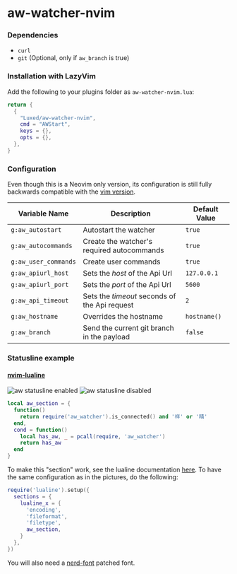 aw-watcher-nvim
===============

### Dependencies

- `curl`
- `git` (Optional, only if `aw_branch` is true)

### Installation with LazyVim

Add the following to your plugins folder as `aw-watcher-nvim.lua`:

```lua
return {
  {
    "Luxed/aw-watcher-nvim",
    cmd = "AWStart",
    keys = {},
    opts = {},
  },
}

```

### Configuration

Even though this is a Neovim only version, its configuration is still fully backwards compatible with the [vim version](https://github.com/ActivityWatch/aw-watcher-vim).

| Variable Name        | Description                                   | Default Value |
|----------------------|-----------------------------------------------|---------------|
| `g:aw_autostart`     | Autostart the watcher                         | `true`        |
| `g:aw_autocommands`  | Create the watcher's required autocommands    | `true`        |
| `g:aw_user_commands` | Create user commands                          | `true`        |
| `g:aw_apiurl_host`   | Sets the _host_ of the Api Url                | `127.0.0.1`   |
| `g:aw_apiurl_port`   | Sets the _port_ of the Api Url                | `5600`        |
| `g:aw_api_timeout`   | Sets the _timeout_ seconds of the Api request | `2`           |
| `g:aw_hostname`      | Overrides the hostname                        | `hostname()`  |
| `g:aw_branch`        | Send the current git branch in the payload    | `false`       |

### Statusline example

#### [nvim-lualine](https://github.com/nvim-lualine/lualine.nvim)

![aw statusline enabled](https://user-images.githubusercontent.com/10234894/202309873-a12ed3b9-7c18-434f-8589-ba1be4990d47.png)
![aw statusline disabled](https://user-images.githubusercontent.com/10234894/202309900-2550b108-714f-4aeb-8c58-9b638ce1c127.png)

~~~lua
local aw_section = {
  function()
    return require('aw_watcher').is_connected() and '祥' or '精'
  end,
  cond = function()
    local has_aw, _ = pcall(require, 'aw_watcher')
    return has_aw
  end
}
~~~

To make this "section" work, see the lualine documentation [here](https://github.com/nvim-lualine/lualine.nvim#usage-and-customization).
To have the same configuration as in the pictures, do the following:

~~~lua
require('lualine').setup({
  sections = {
    lualine_x = {
      'encoding',
      'fileformat',
      'filetype',
      aw_section,
    }
  },
})
~~~

You will also need a [nerd-font](https://www.nerdfonts.com/) patched font.
